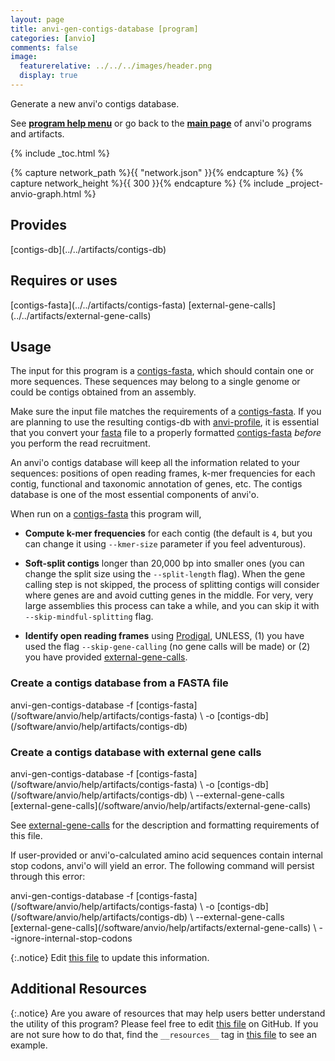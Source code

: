 ```yaml
---
layout: page
title: anvi-gen-contigs-database [program]
categories: [anvio]
comments: false
image:
  featurerelative: ../../../images/header.png
  display: true
---
```


Generate a new anvi&#x27;o contigs database.

See **[program help menu](../../../vignette#anvi-gen-contigs-database)** or go back to the **[main page](../../)** of anvi'o programs and artifacts.


{% include _toc.html %}
<div id="svg" class="subnetwork"></div>
{% capture network_path %}{{ "network.json" }}{% endcapture %}
{% capture network_height %}{{ 300 }}{% endcapture %}
{% include _project-anvio-graph.html %}


## Provides

<p style="text-align: left" markdown="1"><span class="artifact-p">[contigs-db](../../artifacts/contigs-db)</span></p>

## Requires or uses

<p style="text-align: left" markdown="1"><span class="artifact-r">[contigs-fasta](../../artifacts/contigs-fasta)</span> <span class="artifact-r">[external-gene-calls](../../artifacts/external-gene-calls)</span></p>

## Usage


The input for this program is a <span class="artifact-n">[contigs-fasta](/software/anvio/help/artifacts/contigs-fasta)</span>, which should contain one or more sequences. These sequences may belong to a single genome or could be contigs obtained from an assembly.

Make sure the input file matches the requirements of a <span class="artifact-n">[contigs-fasta](/software/anvio/help/artifacts/contigs-fasta)</span>. If you are planning to use the resulting contigs-db with <span class="artifact-n">[anvi-profile](/software/anvio/help/programs/anvi-profile)</span>, it is essential that you convert your <span class="artifact-n">[fasta](/software/anvio/help/artifacts/fasta)</span> file to a properly formatted <span class="artifact-n">[contigs-fasta](/software/anvio/help/artifacts/contigs-fasta)</span> *before* you perform the read recruitment.

An anvi'o contigs database will keep all the information related to your sequences: positions of open reading frames, k-mer frequencies for each contig, functional and taxonomic annotation of genes, etc. The contigs database is one of the most essential components of anvi'o.

When run on a <span class="artifact-n">[contigs-fasta](/software/anvio/help/artifacts/contigs-fasta)</span> this program will,

* **Compute k-mer frequencies** for each contig (the default is `4`, but you can change it using `--kmer-size` parameter if you feel adventurous).

* **Soft-split contigs** longer than 20,000 bp into smaller ones (you can change the split size using the `--split-length` flag). When the gene calling step is not skipped, the process of splitting contigs will consider where genes are and avoid cutting genes in the middle. For very, very large assemblies this process can take a while, and you can skip it with `--skip-mindful-splitting` flag.

* **Identify open reading frames** using [Prodigal](http://prodigal.ornl.gov/), UNLESS, (1) you have used the flag `--skip-gene-calling` (no gene calls will be made) or (2) you have provided <span class="artifact-n">[external-gene-calls](/software/anvio/help/artifacts/external-gene-calls)</span>.


### Create a contigs database from a FASTA file

<div class="codeblock" markdown="1">
anvi&#45;gen&#45;contigs&#45;database &#45;f <span class="artifact&#45;n">[contigs&#45;fasta](/software/anvio/help/artifacts/contigs&#45;fasta)</span> \
                          &#45;o <span class="artifact&#45;n">[contigs&#45;db](/software/anvio/help/artifacts/contigs&#45;db)</span>
</div>

### Create a contigs database with external gene calls

<div class="codeblock" markdown="1">
anvi&#45;gen&#45;contigs&#45;database &#45;f <span class="artifact&#45;n">[contigs&#45;fasta](/software/anvio/help/artifacts/contigs&#45;fasta)</span> \
                          &#45;o <span class="artifact&#45;n">[contigs&#45;db](/software/anvio/help/artifacts/contigs&#45;db)</span> \
                          &#45;&#45;external&#45;gene&#45;calls <span class="artifact&#45;n">[external&#45;gene&#45;calls](/software/anvio/help/artifacts/external&#45;gene&#45;calls)</span>
</div>

See <span class="artifact-n">[external-gene-calls](/software/anvio/help/artifacts/external-gene-calls)</span> for the description and formatting requirements of this file.

If user-provided or anvi'o-calculated amino acid sequences contain internal stop codons, anvi'o will yield an error. The following command will persist through this error:

<div class="codeblock" markdown="1">
anvi&#45;gen&#45;contigs&#45;database &#45;f <span class="artifact&#45;n">[contigs&#45;fasta](/software/anvio/help/artifacts/contigs&#45;fasta)</span> \
                          &#45;o <span class="artifact&#45;n">[contigs&#45;db](/software/anvio/help/artifacts/contigs&#45;db)</span> \
                          &#45;&#45;external&#45;gene&#45;calls <span class="artifact&#45;n">[external&#45;gene&#45;calls](/software/anvio/help/artifacts/external&#45;gene&#45;calls)</span> \
                          &#45;&#45;ignore&#45;internal&#45;stop&#45;codons
</div>


{:.notice}
Edit [this file](https://github.com/merenlab/anvio/tree/master/anvio/docs/programs/anvi-gen-contigs-database.md) to update this information.


## Additional Resources



{:.notice}
Are you aware of resources that may help users better understand the utility of this program? Please feel free to edit [this file](https://github.com/merenlab/anvio/tree/master/bin/anvi-gen-contigs-database) on GitHub. If you are not sure how to do that, find the `__resources__` tag in [this file](https://github.com/merenlab/anvio/blob/master/bin/anvi-interactive) to see an example.
